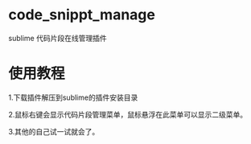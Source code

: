 # code_snippt_manage
sublime 代码片段在线管理插件
# 使用教程

1.下载插件解压到sublime的插件安装目录

2.鼠标右键会显示代码片段管理菜单，鼠标悬浮在此菜单可以显示二级菜单。

3.其他的自己试一试就会了。

